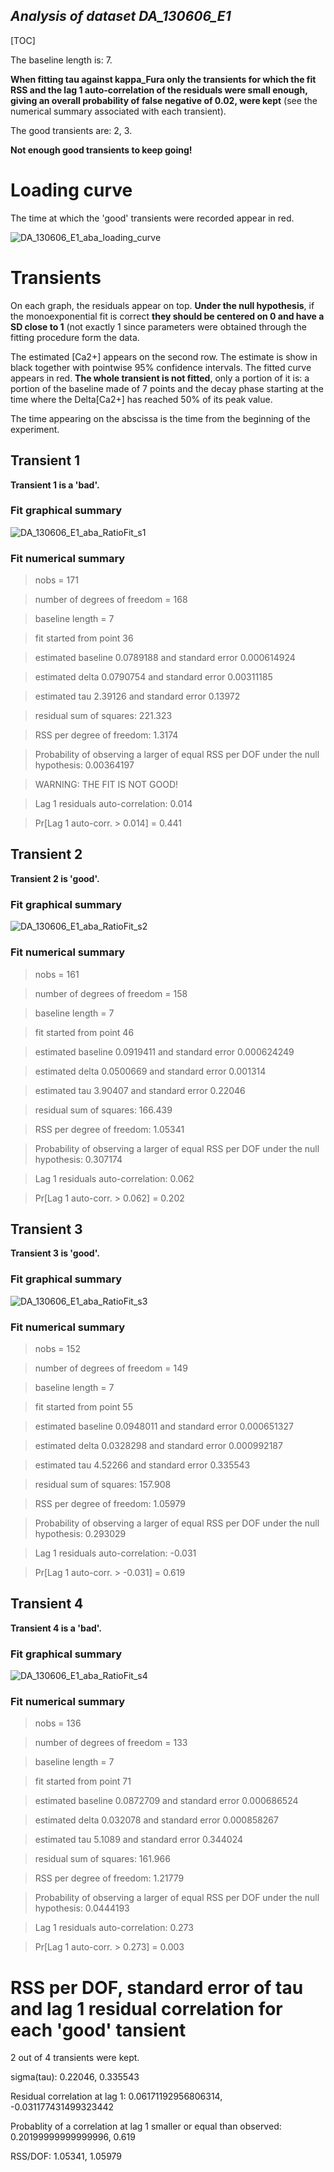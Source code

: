 *Analysis of dataset DA_130606_E1*
-----

[TOC]

The baseline length is: 7.

**When fitting tau against kappa_Fura only the transients for which the fit RSS and the lag 1 auto-correlation of the residuals were small enough, giving an overall probability of false negative of 0.02, were kept** (see the numerical summary associated with each transient).


The good transients are: 2, 3.

**Not enough good transients to keep going!**

# Loading curve
The time at which the 'good' transients were recorded appear in red.

![DA_130606_E1_aba_loading_curve](DA_130606_E1_aba_loading_curve.png)

# Transients 
On each graph, the residuals appear on top.
**Under the null hypothesis**, if the monoexponential fit is correct **they should be centered on 0 and have a SD close to 1** (not exactly 1 since parameters were obtained through the fitting procedure form the data.

The estimated [Ca2+] appears on the second row. The estimate is show in black together with pointwise 95% confidence intervals. The fitted curve appears in red. **The whole transient is not fitted**, only a portion of it is: a portion of the baseline made of 7 points and the decay phase starting at the time where the Delta[Ca2+] has reached 50% of its peak value.

The time appearing on the abscissa is the time from the beginning of the experiment.

## Transient 1
**Transient 1 is a 'bad'.**

### Fit graphical summary
![DA_130606_E1_aba_RatioFit_s1](DA_130606_E1_aba_RatioFit_s1.png)

### Fit numerical summary


> nobs = 171

> number of degrees of freedom = 168

> baseline length = 7

> fit started from point 36

> estimated baseline 0.0789188 and standard error 0.000614924

> estimated delta 0.0790754 and standard error 0.00311185

> estimated tau 2.39126 and standard error 0.13972

> residual sum of squares: 221.323

> RSS per degree of freedom: 1.3174

> Probability of observing a larger of equal RSS per DOF under the null hypothesis: 0.00364197

> WARNING: THE FIT IS NOT GOOD!



> Lag 1 residuals auto-correlation: 0.014

> Pr[Lag 1 auto-corr. > 0.014] = 0.441



## Transient 2
**Transient 2 is 'good'.**

### Fit graphical summary
![DA_130606_E1_aba_RatioFit_s2](DA_130606_E1_aba_RatioFit_s2.png)

### Fit numerical summary


> nobs = 161

> number of degrees of freedom = 158

> baseline length = 7

> fit started from point 46

> estimated baseline 0.0919411 and standard error 0.000624249

> estimated delta 0.0500669 and standard error 0.001314

> estimated tau 3.90407 and standard error 0.22046

> residual sum of squares: 166.439

> RSS per degree of freedom: 1.05341

> Probability of observing a larger of equal RSS per DOF under the null hypothesis: 0.307174



> Lag 1 residuals auto-correlation: 0.062

> Pr[Lag 1 auto-corr. > 0.062] = 0.202



## Transient 3
**Transient 3 is 'good'.**

### Fit graphical summary
![DA_130606_E1_aba_RatioFit_s3](DA_130606_E1_aba_RatioFit_s3.png)

### Fit numerical summary


> nobs = 152

> number of degrees of freedom = 149

> baseline length = 7

> fit started from point 55

> estimated baseline 0.0948011 and standard error 0.000651327

> estimated delta 0.0328298 and standard error 0.000992187

> estimated tau 4.52266 and standard error 0.335543

> residual sum of squares: 157.908

> RSS per degree of freedom: 1.05979

> Probability of observing a larger of equal RSS per DOF under the null hypothesis: 0.293029



> Lag 1 residuals auto-correlation: -0.031

> Pr[Lag 1 auto-corr. > -0.031] = 0.619



## Transient 4
**Transient 4 is a 'bad'.**

### Fit graphical summary
![DA_130606_E1_aba_RatioFit_s4](DA_130606_E1_aba_RatioFit_s4.png)

### Fit numerical summary


> nobs = 136

> number of degrees of freedom = 133

> baseline length = 7

> fit started from point 71

> estimated baseline 0.0872709 and standard error 0.000686524

> estimated delta 0.032078 and standard error 0.000858267

> estimated tau 5.1089 and standard error 0.344024

> residual sum of squares: 161.966

> RSS per degree of freedom: 1.21779

> Probability of observing a larger of equal RSS per DOF under the null hypothesis: 0.0444193



> Lag 1 residuals auto-correlation: 0.273

> Pr[Lag 1 auto-corr. > 0.273] = 0.003



# RSS per DOF, standard error of tau and lag 1 residual correlation for each 'good' tansient
2 out of 4 transients  were kept.

sigma(tau): 0.22046, 0.335543

Residual correlation at lag 1: 0.06171192956806314, -0.031177431499323442

Probablity of a correlation at lag 1 smaller or equal than observed: 0.20199999999999996, 0.619

RSS/DOF: 1.05341, 1.05979
